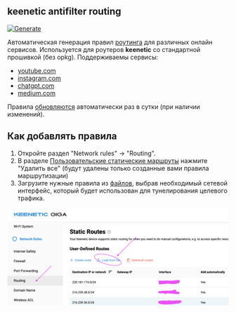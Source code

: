 ## keenetic antifilter routing
[![Generate](https://github.com/shlima/keneetic-antifilter/actions/workflows/generate.yml/badge.svg)](https://github.com/shlima/keneetic-antifilter/actions/workflows/generate.yml)

Автоматическая генерация правил [роутинга](/routes) для различных онлайн сервисов.
Используется для роутеров **keenetic** со стандартной прошивкой (без opkg). 
Поддерживаемы сервисы:

- [youtube.com](routes/youtube-ipv4.bat)
- [instagram.com](routes/facebook-ipv4.bat)
- [chatgpt.com](routes/chatgpt-ipv4.bat)
- [medium.com](routes/medium-ipv4.bat)

Правила [обновляются](https://github.com/shlima/keneetic-antifilter/actions/workflows/generate.yml) автоматически раз в сутки (при наличии изменений).

## Как добавлять правила

1. Откройте раздел "Network rules" -> "Routing".
2. В разделе [Пользовательские статические маршруты](https://help.keenetic.com/hc/ru/articles/360000925780-Статические-маршруты) 
нажмите "Удалить все" (будут удалены только созданные вами правила маршрутизации)
3. Загрузите нужные правила из [файлов](/routes), выбрав необходимый сетевой интерфейс,
который будет использован для тунелирования целевого трафика. 

![static routes](docs/static-routes-index.png)
